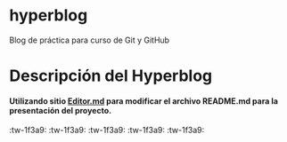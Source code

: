 # hyperblog
Blog de práctica para curso de Git y GitHub

# Descripción del Hyperblog

#### Utilizando sitio [Editor.md](https://pandao.github.io/editor.md/en.html "Editor.md") para modificar el archivo README.md para la presentación del proyecto.

:tw-1f3a9: :tw-1f3a9: :tw-1f3a9: :tw-1f3a9: :tw-1f3a9: